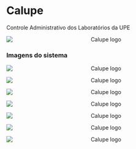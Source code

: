 # Calupe
Controle Administrativo dos Laboratórios da UPE
<p align="center">
    <img src="https://user-images.githubusercontent.com/32225687/71791609-64645e80-3014-11ea-80ab-8892007959ff.png" alt="Calupe logo" style="display:block;">
</p>

### Imagens do sistema

<p align="center">
    <img src="https://user-images.githubusercontent.com/32225687/71791737-cde46d00-3014-11ea-83a6-578e915d88d5.png" alt="Calupe logo" style="display:block;">
</p>

<p align="center">
    <img src="https://user-images.githubusercontent.com/32225687/71791738-cde46d00-3014-11ea-9f1a-53e6b8e83f6a.png" alt="Calupe logo" style="display:block;">
</p>

<p align="center">
    <img src="https://user-images.githubusercontent.com/32225687/71791739-cde46d00-3014-11ea-9f2a-7a986d3cafe2.png" alt="Calupe logo" style="display:block;">
</p>

<p align="center">
    <img src="https://user-images.githubusercontent.com/32225687/71791740-cde46d00-3014-11ea-8bbf-8615b093a38a.png" alt="Calupe logo" style="display:block;">
</p>

<p align="center">
    <img src="https://user-images.githubusercontent.com/32225687/71791733-cd4bd680-3014-11ea-8cd5-1e3b52007aad.png" alt="Calupe logo" style="display:block;">
</p>

<p align="center">
    <img src="https://user-images.githubusercontent.com/32225687/71791734-cd4bd680-3014-11ea-9da3-f4e733b4170c.png" alt="Calupe logo" style="display:block;">
</p>

<p align="center">
    <img src="https://user-images.githubusercontent.com/32225687/71791735-cd4bd680-3014-11ea-81fc-ae8dfba77fd8.png" alt="Calupe logo" style="display:block;">
</p>

